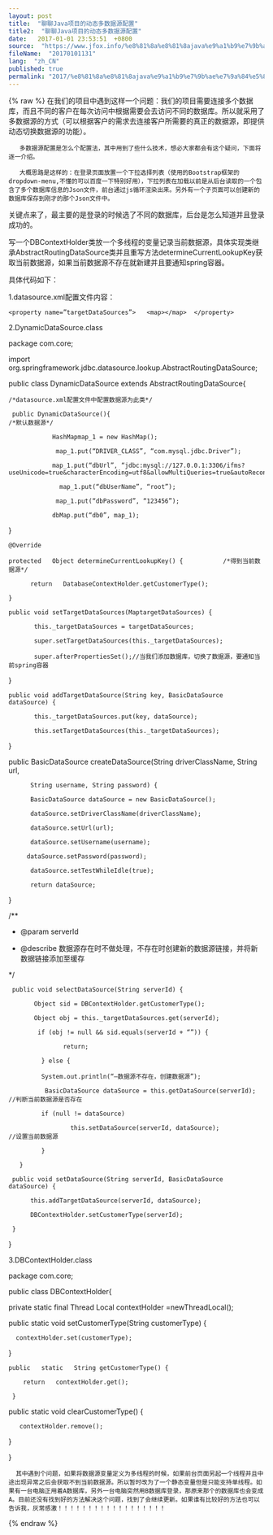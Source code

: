 ```yaml
---
layout: post
title:  "聊聊Java项目的动态多数据源配置"
title2:  "聊聊Java项目的动态多数据源配置"
date:   2017-01-01 23:53:51  +0800
source:  "https://www.jfox.info/%e8%81%8a%e8%81%8ajava%e9%a1%b9%e7%9b%ae%e7%9a%84%e5%8a%a8%e6%80%81%e5%a4%9a%e6%95%b0%e6%8d%ae%e6%ba%90%e9%85%8d%e7%bd%ae.html"
fileName:  "20170101131"
lang:  "zh_CN"
published: true
permalink: "2017/%e8%81%8a%e8%81%8ajava%e9%a1%b9%e7%9b%ae%e7%9a%84%e5%8a%a8%e6%80%81%e5%a4%9a%e6%95%b0%e6%8d%ae%e6%ba%90%e9%85%8d%e7%bd%ae.html"
---
```

{% raw %}
在我们的项目中遇到这样一个问题：我们的项目需要连接多个数据库，而且不同的客户在每次访问中根据需要会去访问不同的数据库。所以就采用了多数据源的方式（可以根据客户的需求去连接客户所需要的真正的数据源，即提供动态切换数据源的功能）。

       多数据源配置是怎么个配置法，其中用到了些什么技术，想必大家都会有这个疑问，下面将逐一介绍。

       大概思路是这样的：在登录页面放置一个下拉选择列表（使用的Bootstrap框架的dropdown-menu,不懂的可以百度一下特别好用），下拉列表在加载以前是从后台读取的一个包含了多个数据库信息的Json文件，前台通过js循环渲染出来。另外有一个子页面可以创建新的数据库保存到刚才的那个Json文件中。

关键点来了，最主要的是登录的时候选了不同的数据库，后台是怎么知道并且登录成功的。

写一个DBContextHolder类放一个多线程的变量记录当前数据源，具体实现类继承AbstractRoutingDataSource类并且重写方法determineCurrentLookupKey获取当前数据源，如果当前数据源不存在就新建并且要通知spring容器。

具体代码如下：

1.datasource.xml配置文件内容：

<bean id=”datasource”  class=”xxxxxxxxxxx.DynamicDataSource”>

    <property name=”targetDataSources”>   <map></map>  </property>

</bean>

2.DynamicDataSource.class

package    com.core;

import org.springframework.jdbc.datasource.lookup.AbstractRoutingDataSource;

public  class  DynamicDataSource    extends    AbstractRoutingDataSource{

    /*datasource.xml配置文件中配置数据源为此类*/

     public DynamicDataSource(){                                                     /*默认数据源*/

                HashMapmap_1 = new HashMap();

                 map_1.put(“DRIVER_CLASS”, “com.mysql.jdbc.Driver”);

                map_1.put(“dbUrl”, “jdbc:mysql://127.0.0.1:3306/ifms?                       useUnicode=true&characterEncoding=utf8&allowMultiQueries=true&autoReconnect=true”);

                  map_1.put(“dbUserName”, “root”);

                 map_1.put(“dbPassword”, “123456”);

                dbMap.put(“db0”, map_1);

}

    @Override

    protected   Object determineCurrentLookupKey() {           /*得到当前数据源*/

          return   DatabaseContextHolder.getCustomerType();

    }

    public void setTargetDataSources(MaptargetDataSources) {

           this._targetDataSources = targetDataSources;

           super.setTargetDataSources(this._targetDataSources);

           super.afterPropertiesSet();//当我们添加数据库，切换了数据源，要通知当前spring容器

   }

    public void addTargetDataSource(String key, BasicDataSource dataSource) {

           this._targetDataSources.put(key, dataSource);

           this.setTargetDataSources(this._targetDataSources);

   }

   public BasicDataSource createDataSource(String driverClassName, String url,

          String username, String password) {

          BasicDataSource dataSource = new BasicDataSource();

          dataSource.setDriverClassName(driverClassName);

          dataSource.setUrl(url);

          dataSource.setUsername(username);

         dataSource.setPassword(password);

          dataSource.setTestWhileIdle(true);

          return dataSource;

 }

/**

* @param serverId

* @describe 数据源存在时不做处理，不存在时创建新的数据源链接，并将新数据链接添加至缓存

*/

     public void selectDataSource(String serverId) {

           Object sid = DBContextHolder.getCustomerType();         

           Object obj = this._targetDataSources.get(serverId);

            if (obj != null && sid.equals(serverId + “”)) {

                   return;

             } else {

             System.out.println(“—数据源不存在，创建数据源”);

              BasicDataSource dataSource = this.getDataSource(serverId);  //判断当前数据源是否存在

             if (null != dataSource)

                     this.setDataSource(serverId, dataSource);                        //设置当前数据源

             }

       }

     public void setDataSource(String serverId, BasicDataSource dataSource) {

          this.addTargetDataSource(serverId, dataSource);

          DBContextHolder.setCustomerType(serverId);

     }

}

3.DBContextHolder.class

package   com.core;

public  class  DBContextHolder{

private   static   final   Thread   Local contextHolder =newThreadLocal();

   public   static   void   setCustomerType(String customerType) {

      contextHolder.set(customerType);

   }

    public   static   String getCustomerType() {

        return   contextHolder.get();

     }

   public   static   void   clearCustomerType() {

       contextHolder.remove();

   }

}

      其中遇到个问题，如果将数据源变量定义为多线程的时候，如果前台页面另起一个线程并且中途出现异常之后会获取不到当前数据源。所以暂时改为了一个静态变量但是只能支持单线程。如果有一台电脑正用着A数据库，另外一台电脑突然用B数据库登录，那原来那个的数据库也会变成A。目前还没有找到好的方法解决这个问题，找到了会继续更新。如果谁有比较好的方法也可以告诉我，灰常感激！！！！！！！！！！！！！！！！！！
{% endraw %}